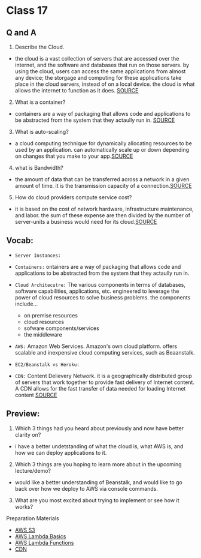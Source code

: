 # Class 17

## Q and A

1. Describe the Cloud.

- the cloud is a vast collection of servers that are accessed over the internet, and the software and databases that run on those servers. by using the cloud, users can access the same applications from almost any device; the storgage and computing for these applications take place in the cloud servers, instead of on a local device. the cloud is what allows the internet to function as it does. [SOURCE](https://www.cloudflare.com/learning/cloud/what-is-the-cloud/)

2. What is a container?

- containers are a way of packaging that allows code and applications to be abstracted from the system that they actaully run in. [SOURCE](https://cloud.google.com/containers)

3. What is auto-scaling?

- a cloud computing technique for dynamically allocating resources to be used by an application. can automatically scale up or down depending on changes that you make to your app.[SOURCE](https://docs.rightscale.com/faq/What_is_auto-scaling.html)

4. what is Bandwidth?

- the amount of data that can be transferred across a network in a given amount of time. it is the transmission capacity of a connection.[SOURCE](https://www.paessler.com/it-explained/bandwidth)

5. How do cloud providers compute service cost?

- it is based on the cost of network hardware, infrastructure maintenance, and labor. the sum of these expense are then divided by the number of server-units a business would need for its cloud.[SOURCE](https://expedient.com/knowledgebase/blog/2015-05-01-how-the-cost-of-cloud-computing-is-calculated/#:~:text=When%20setting%20price%2C%20cloud%20providers,need%20for%20its%20IaaS%20cloud.)

## Vocab:

- `Server Instances:`
- `Containers:` ontainers are a way of packaging that allows code and applications to be abstracted from the system that they actaully run in.
- `Cloud Architecutre:` The various components in terms of databases, software capabilities, applications, etc. engineered to leverage the power of cloud resources to solve business problems. the components include...

  - on premise resources
  - cloud resources
  - sofware components/services
  - the middleware

- `AWS:` Amazon Web Services. Amazon's own cloud platform. offers scalable and inexpensive cloud computing services, such as Beaanstalk.
- `EC2/Beanstalk vs Heroku:`
- `CDN:` Content Delievery Network. it is a geographically distributed group of servers that work together to provide fast delivery of Internet content. A CDN allows for the fast transfer of data needed for loading Internet content [SOURCE](https://cyberhoot.com/cybrary/content-delivery-network-cdn/)

## Preview:

1. Which 3 things had you heard about previously and now have better clarity on?

- i have a better undetstanding of what the cloud is, what AWS is, and how we can deploy applications to it.

2. Which 3 things are you hoping to learn more about in the upcoming lecture/demo?

- would like a better understanding of Beanstalk, and would like to go back over how we deploy to AWS via console commands.

3. What are you most excited about trying to implement or see how it works?

Preparation Materials

- [AWS S3](https://aws.amazon.com/s3/)
- [AWS Lambda Basics](https://www.serverless.com/aws-lambda)
- [AWS Lambda Functions](https://aws.amazon.com/lambda/)
- [CDN](https://cyberhoot.com/cybrary/content-delivery-network-cdn/)
